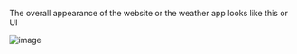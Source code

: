 The overall appearance of the website or the weather app looks like this or UI

![image](https://github.com/user-attachments/assets/2087996b-d9d9-4cc0-8c90-11217b84ac5d)
